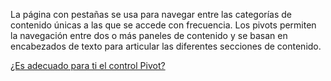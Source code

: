 ﻿La página con pestañas se usa para navegar entre las categorías de contenido únicas a las que se accede con frecuencia. Los pivots permiten la navegación entre dos o más paneles de contenido y se basan en encabezados de texto para articular las diferentes secciones de contenido.

[¿Es adecuado para ti el control Pivot?](https://docs.microsoft.com/windows/uwp/design/controls-and-patterns/pivot)
